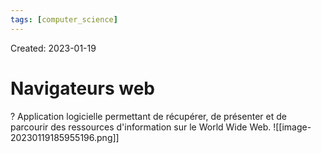 ```yaml
---
tags: [computer_science] 
---
```

Created: 2023-01-19

# Navigateurs web
?
Application logicielle permettant de récupérer, de présenter et de parcourir des ressources d'information sur le World Wide Web. ![[image-20230119185955196.png]]
<!--SR:!2023-05-17,64,250-->

